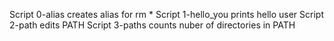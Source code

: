 Script 0-alias creates alias for rm *
Script 1-hello_you prints hello user
Script 2-path edits PATH
Script 3-paths counts nuber of directories in PATH
